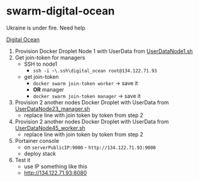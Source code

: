 # swarm-digital-ocean
Ukraine is under fire. Need help

[Digital Ocean](https://cloud.digitalocean.com/projects)

1. Provision Docker Droplet Node 1 with UserData from [UserDataNode1.sh](digital_ocean/UserDataNode1.sh)
2. Get join-token for managers
    -  SSH to node1
        -  `ssh -i ~\.ssh\digital_ocean root@134.122.71.93`
    -  get join-token
        -  `docker swarm join-token worker` -> save it
        -  **OR** manager
        -  `docker swarm join-token manager` -> save it
3. Provision 2 another nodes Docker Droplet with UserData from [UserDataNode23_manager.sh](digital_ocean/UserDataNode23_manager.sh)
    - replace line with join token by token from step 2
4. Provision 2 another nodes Docker Droplet with UserData from [UserDataNode45_worker.sh](digital_ocean/UserDataNode45_worker.sh)
    - replace line with join token by token from step 2
5. Portainer console
    -  on `serverPublicIP:9000` - `http://134.122.71.93:9000`
    -  deploy stack
6. Test it
    -  use IP something like this
    -  http://134.122.71.93:8080
